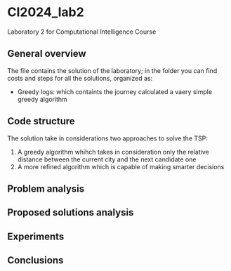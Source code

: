 # CI2024_lab2
Laboratory 2 for Computational Intelligence Course

## General overview
The file <lab2-ipynb> contains the solution of the laboratory; in the <Logs> folder you can find costs and steps for all the solutions, organized as:
+ Greedy logs: which containts the journey calculated a vaery simple greedy algorithm

## Code structure
The solution take in considerations two approaches to solve the TSP:
1. A greedy algorithm whihch takes in consideration only the relative distance between the current city and the next candidate one
2. A more refined algorithm which is capable of making smarter decisions

## Problem analysis

## Proposed solutions analysis

## Experiments

## Conclusions

 
